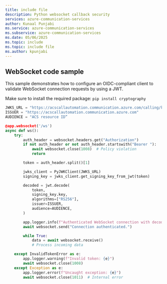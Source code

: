 ```yaml
---
title: include file
description: Python websocket callback security
services: azure-communication-services
author: Kunaal Punjabi
ms.service: azure-communication-services
ms.subservice: azure-communication-services
ms.date: 05/06/2025
ms.topic: include
ms.topic: include file
ms.author: kpunjabi
---
```


## WebSocket code sample

This sample demonstrates how to configure an OIDC-compliant client to validate WebSocket connection requests by using a JWT.

Make sure to install the required package:
`pip install cryptography`

```python
JWKS_URL = "https://acscallautomation.communication.azure.com/calling/keys"
ISSUER = "https://acscallautomation.communication.azure.com"
AUDIENCE = "ACS resource ID”

@app.websocket('/ws')
async def ws():
    try:
        auth_header = websocket.headers.get("Authorization")
        if not auth_header or not auth_header.startswith("Bearer "):
            await websocket.close(1008)  # Policy violation
            return

        token = auth_header.split()[1]

        jwks_client = PyJWKClient(JWKS_URL)
        signing_key = jwks_client.get_signing_key_from_jwt(token)

        decoded = jwt.decode(
            token,
            signing_key.key,
            algorithms=["RS256"],
            issuer=ISSUER,
            audience=AUDIENCE,
        )

        app.logger.info(f"Authenticated WebSocket connection with decoded JWT payload: {decoded}")
        await websocket.send("Connection authenticated.")

        while True:
            data = await websocket.receive()
            # Process incoming data

    except InvalidTokenError as e:
        app.logger.warning(f"Invalid token: {e}")
        await websocket.close(1008)
    except Exception as e:
        app.logger.error(f"Uncaught exception: {e}")
        await websocket.close(1011)  # Internal error
```
